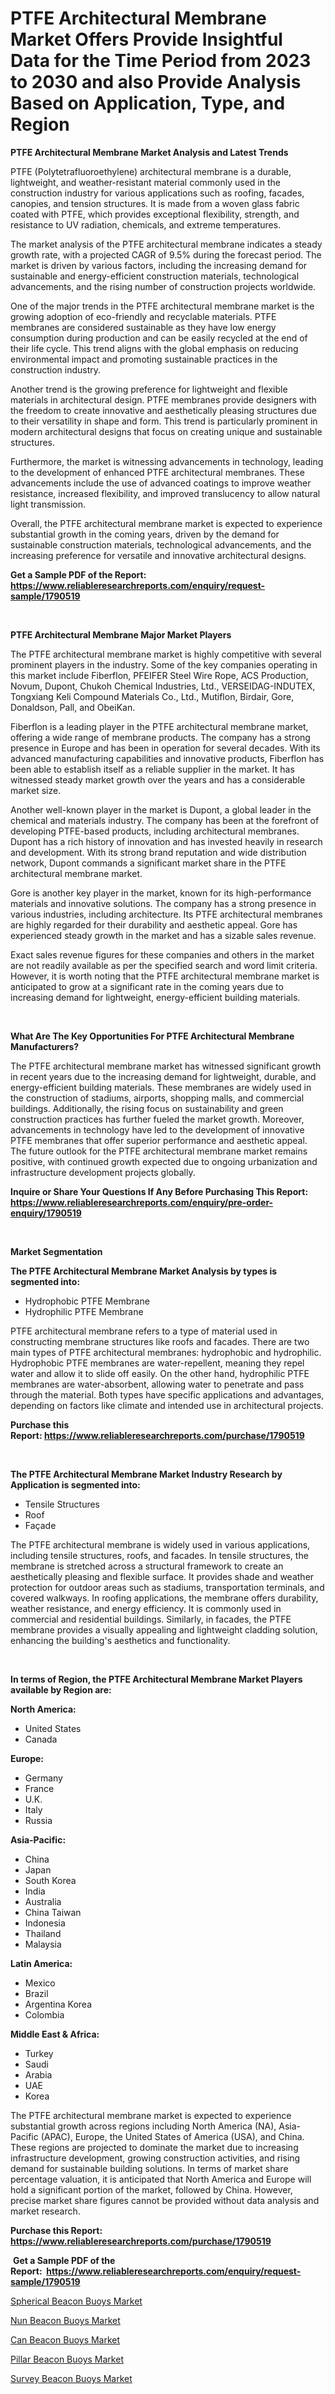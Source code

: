 <p><h1>PTFE Architectural Membrane Market Offers Provide Insightful Data for the Time Period from 2023 to 2030 and also Provide Analysis Based on Application, Type, and Region</h1></p><p><strong>PTFE Architectural Membrane Market Analysis and Latest Trends</strong></p>
<p><p>PTFE (Polytetrafluoroethylene) architectural membrane is a durable, lightweight, and weather-resistant material commonly used in the construction industry for various applications such as roofing, facades, canopies, and tension structures. It is made from a woven glass fabric coated with PTFE, which provides exceptional flexibility, strength, and resistance to UV radiation, chemicals, and extreme temperatures.</p><p>The market analysis of the PTFE architectural membrane indicates a steady growth rate, with a projected CAGR of 9.5% during the forecast period. The market is driven by various factors, including the increasing demand for sustainable and energy-efficient construction materials, technological advancements, and the rising number of construction projects worldwide.</p><p>One of the major trends in the PTFE architectural membrane market is the growing adoption of eco-friendly and recyclable materials. PTFE membranes are considered sustainable as they have low energy consumption during production and can be easily recycled at the end of their life cycle. This trend aligns with the global emphasis on reducing environmental impact and promoting sustainable practices in the construction industry.</p><p>Another trend is the growing preference for lightweight and flexible materials in architectural design. PTFE membranes provide designers with the freedom to create innovative and aesthetically pleasing structures due to their versatility in shape and form. This trend is particularly prominent in modern architectural designs that focus on creating unique and sustainable structures.</p><p>Furthermore, the market is witnessing advancements in technology, leading to the development of enhanced PTFE architectural membranes. These advancements include the use of advanced coatings to improve weather resistance, increased flexibility, and improved translucency to allow natural light transmission.</p><p>Overall, the PTFE architectural membrane market is expected to experience substantial growth in the coming years, driven by the demand for sustainable construction materials, technological advancements, and the increasing preference for versatile and innovative architectural designs.</p></p>
<p><strong>Get a Sample PDF of the Report:&nbsp; <a href="https://www.reliableresearchreports.com/enquiry/request-sample/1790519">https://www.reliableresearchreports.com/enquiry/request-sample/1790519</a></strong></p>
<p>&nbsp;</p>
<p><strong>PTFE Architectural Membrane Major Market Players</strong></p>
<p><p>The PTFE architectural membrane market is highly competitive with several prominent players in the industry. Some of the key companies operating in this market include Fiberflon, PFEIFER Steel Wire Rope, ACS Production, Novum, Dupont, Chukoh Chemical Industries, Ltd., VERSEIDAG-INDUTEX, Tongxiang Keli Compound Materials Co., Ltd., Mutiflon, Birdair, Gore, Donaldson, Pall, and ObeiKan.</p><p>Fiberflon is a leading player in the PTFE architectural membrane market, offering a wide range of membrane products. The company has a strong presence in Europe and has been in operation for several decades. With its advanced manufacturing capabilities and innovative products, Fiberflon has been able to establish itself as a reliable supplier in the market. It has witnessed steady market growth over the years and has a considerable market size.</p><p>Another well-known player in the market is Dupont, a global leader in the chemical and materials industry. The company has been at the forefront of developing PTFE-based products, including architectural membranes. Dupont has a rich history of innovation and has invested heavily in research and development. With its strong brand reputation and wide distribution network, Dupont commands a significant market share in the PTFE architectural membrane market.</p><p>Gore is another key player in the market, known for its high-performance materials and innovative solutions. The company has a strong presence in various industries, including architecture. Its PTFE architectural membranes are highly regarded for their durability and aesthetic appeal. Gore has experienced steady growth in the market and has a sizable sales revenue.</p><p>Exact sales revenue figures for these companies and others in the market are not readily available as per the specified search and word limit criteria. However, it is worth noting that the PTFE architectural membrane market is anticipated to grow at a significant rate in the coming years due to increasing demand for lightweight, energy-efficient building materials.</p></p>
<p>&nbsp;</p>
<p><strong>What Are The Key Opportunities For PTFE Architectural Membrane Manufacturers?</strong></p>
<p><p>The PTFE architectural membrane market has witnessed significant growth in recent years due to the increasing demand for lightweight, durable, and energy-efficient building materials. These membranes are widely used in the construction of stadiums, airports, shopping malls, and commercial buildings. Additionally, the rising focus on sustainability and green construction practices has further fueled the market growth. Moreover, advancements in technology have led to the development of innovative PTFE membranes that offer superior performance and aesthetic appeal. The future outlook for the PTFE architectural membrane market remains positive, with continued growth expected due to ongoing urbanization and infrastructure development projects globally.</p></p>
<p><strong>Inquire or Share Your Questions If Any Before Purchasing This Report: <a href="https://www.reliableresearchreports.com/enquiry/pre-order-enquiry/1790519">https://www.reliableresearchreports.com/enquiry/pre-order-enquiry/1790519</a></strong></p>
<p>&nbsp;</p>
<p><strong>Market Segmentation</strong></p>
<p><strong>The PTFE Architectural Membrane Market Analysis by types is segmented into:</strong></p>
<p><ul><li>Hydrophobic PTFE Membrane</li><li>Hydrophilic PTFE Membrane</li></ul></p>
<p><p>PTFE architectural membrane refers to a type of material used in constructing membrane structures like roofs and facades. There are two main types of PTFE architectural membranes: hydrophobic and hydrophilic. Hydrophobic PTFE membranes are water-repellent, meaning they repel water and allow it to slide off easily. On the other hand, hydrophilic PTFE membranes are water-absorbent, allowing water to penetrate and pass through the material. Both types have specific applications and advantages, depending on factors like climate and intended use in architectural projects.</p></p>
<p><strong>Purchase this Report:&nbsp;<a href="https://www.reliableresearchreports.com/purchase/1790519">https://www.reliableresearchreports.com/purchase/1790519</a></strong></p>
<p>&nbsp;</p>
<p><strong>The PTFE Architectural Membrane Market Industry Research by Application is segmented into:</strong></p>
<p><ul><li>Tensile Structures</li><li>Roof</li><li>Façade</li></ul></p>
<p><p>The PTFE architectural membrane is widely used in various applications, including tensile structures, roofs, and facades. In tensile structures, the membrane is stretched across a structural framework to create an aesthetically pleasing and flexible surface. It provides shade and weather protection for outdoor areas such as stadiums, transportation terminals, and covered walkways. In roofing applications, the membrane offers durability, weather resistance, and energy efficiency. It is commonly used in commercial and residential buildings. Similarly, in facades, the PTFE membrane provides a visually appealing and lightweight cladding solution, enhancing the building's aesthetics and functionality.</p></p>
<p>&nbsp;</p>
<p><strong>In terms of Region, the PTFE Architectural Membrane Market Players available by Region are:</strong></p>
<p>
    <p> <strong> North America: </strong>
        <ul>
            <li>United States</li>
            <li>Canada</li>
        </ul>
        </p> 
    <p> <strong> Europe: </strong>
        <ul>
            <li>Germany</li>
            <li>France</li>
            <li>U.K.</li>
            <li>Italy</li>
            <li>Russia</li>
        </ul>
        </p> 
    <p> <strong> Asia-Pacific: </strong>
        <ul>
            <li>China</li>
            <li>Japan</li>
            <li>South Korea</li>
            <li>India</li>
            <li>Australia</li>
            <li>China Taiwan</li>
            <li>Indonesia</li>
            <li>Thailand</li>
            <li>Malaysia</li>
        </ul>
        </p> 
    <p> <strong> Latin America: </strong>
        <ul>
            <li>Mexico</li>
            <li>Brazil</li>
            <li>Argentina Korea</li>
            <li>Colombia</li>
        </ul>
        </p> 
    <p> <strong> Middle East & Africa: </strong>
        <ul>
            <li>Turkey</li>
            <li>Saudi</li>
            <li>Arabia</li>
            <li>UAE</li>
            <li>Korea</li>
        </ul>
    </p>
    </p>
<p><p>The PTFE architectural membrane market is expected to experience substantial growth across regions including North America (NA), Asia-Pacific (APAC), Europe, the United States of America (USA), and China. These regions are projected to dominate the market due to increasing infrastructure development, growing construction activities, and rising demand for sustainable building solutions. In terms of market share percentage valuation, it is anticipated that North America and Europe will hold a significant portion of the market, followed by China. However, precise market share figures cannot be provided without data analysis and market research.</p></p>
<p><strong>Purchase this Report: <a href="https://www.reliableresearchreports.com/purchase/1790519">https://www.reliableresearchreports.com/purchase/1790519</a></strong></p>
<p>&nbsp;<strong>Get a Sample PDF of the Report:&nbsp;&nbsp;<a href="https://www.reliableresearchreports.com/enquiry/request-sample/1790519">https://www.reliableresearchreports.com/enquiry/request-sample/1790519</a></strong></p>
<p><strong></strong></p>
<p><p><a href="https://medium.com/@wadeodinnn745/spherical-beacon-buoys-market-size-and-market-trends-complete-industry-overview-2023-to-2030-3697cd2b235f">Spherical Beacon Buoys Market</a></p><p><a href="https://medium.com/@ziansann43365/nun-beacon-buoys-market-comprehensive-assessment-by-type-application-and-geography-0c88afec3867">Nun Beacon Buoys Market</a></p><p><a href="https://medium.com/@kiannoel89776554/can-beacon-buoys-market-insight-market-trends-growth-forecasted-from-2023-to-2030-c2411ccb587a">Can Beacon Buoys Market</a></p><p><a href="https://medium.com/@noewwade60/pillar-beacon-buoys-market-size-and-market-trends-complete-industry-overview-2023-to-2030-db7173ea0f31">Pillar Beacon Buoys Market</a></p><p><a href="https://medium.com/@allelee654/survey-beacon-buoys-market-exploring-market-share-market-trends-and-future-growth-e26c2b4126df">Survey Beacon Buoys Market</a></p></p>